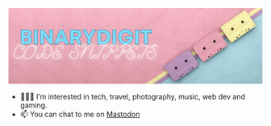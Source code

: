 ![banner](/githubbanner.png)
- 👩🏽‍💻 I’m interested in tech, travel, photography, music, web dev and gaming.
- 📫 You can chat to me on [Mastodon](https://mstdn.games/@BinaryDigit) 
